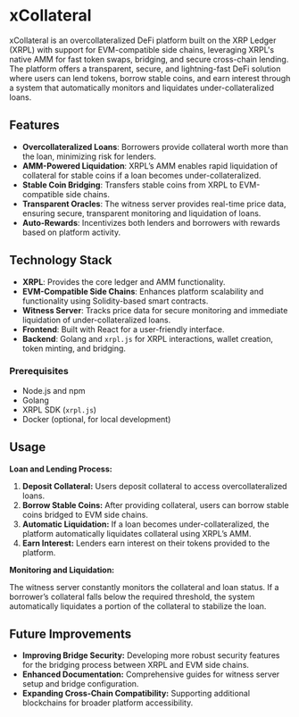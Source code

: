# xCollateral

xCollateral is an overcollateralized DeFi platform built on the XRP Ledger (XRPL) with support for EVM-compatible side chains, leveraging XRPL's native AMM for fast token swaps, bridging, and secure cross-chain lending. The platform offers a transparent, secure, and lightning-fast DeFi solution where users can lend tokens, borrow stable coins, and earn interest through a system that automatically monitors and liquidates under-collateralized loans.

## Features
- **Overcollateralized Loans**: Borrowers provide collateral worth more than the loan, minimizing risk for lenders.
- **AMM-Powered Liquidation**: XRPL’s AMM enables rapid liquidation of collateral for stable coins if a loan becomes under-collateralized.
- **Stable Coin Bridging**: Transfers stable coins from XRPL to EVM-compatible side chains.
- **Transparent Oracles**: The witness server provides real-time price data, ensuring secure, transparent monitoring and liquidation of loans.
- **Auto-Rewards**: Incentivizes both lenders and borrowers with rewards based on platform activity.

## Technology Stack
- **XRPL**: Provides the core ledger and AMM functionality.
- **EVM-Compatible Side Chains**: Enhances platform scalability and functionality using Solidity-based smart contracts.
- **Witness Server**: Tracks price data for secure monitoring and immediate liquidation of under-collateralized loans.
- **Frontend**: Built with React for a user-friendly interface.
- **Backend**: Golang and `xrpl.js` for XRPL interactions, wallet creation, token minting, and bridging.

### Prerequisites
- Node.js and npm
- Golang
- XRPL SDK (`xrpl.js`)
- Docker (optional, for local development)

## Usage
**Loan and Lending Process:**
1. **Deposit Collateral:** Users deposit collateral to access overcollateralized loans.
2. **Borrow Stable Coins:** After providing collateral, users can borrow stable coins bridged to EVM side chains.
3. **Automatic Liquidation:** If a loan becomes under-collateralized, the platform automatically liquidates collateral using XRPL’s AMM.
4. **Earn Interest:** Lenders earn interest on their tokens provided to the platform.

**Monitoring and Liquidation:**

The witness server constantly monitors the collateral and loan status. If a borrower’s collateral falls below the required threshold, the system automatically liquidates a portion of the collateral to stabilize the loan.

## Future Improvements
- **Improving Bridge Security:** Developing more robust security features for the bridging process between XRPL and EVM side chains.
- **Enhanced Documentation:** Comprehensive guides for witness server setup and bridge configuration.
- **Expanding Cross-Chain Compatibility:** Supporting additional blockchains for broader platform accessibility.

